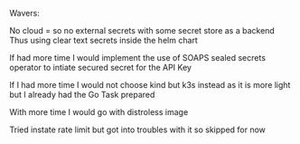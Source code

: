 Wavers:

No cloud = so no external secrets with some secret store as a backend
  Thus using clear text secrets inside the helm chart

If had more time I would implement the use of SOAPS sealed secrets operator to intiate secured secret for the API Key

If I had more time I would not choose kind but k3s instead as it is more light but I already had the Go Task prepared

With more time I would go with distroless image

Tried instate rate limit but got into troubles with it so skipped for now

